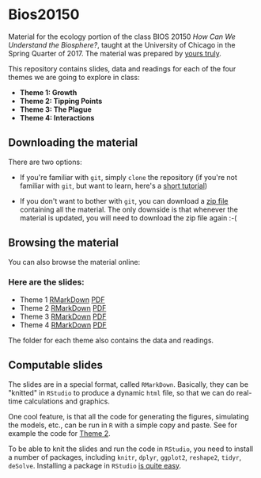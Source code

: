 # Bios20150

Material for the ecology portion of the class BIOS 20150 *How Can We Understand the Biosphere?*, taught at the University of Chicago in the Spring Quarter of 2017. The material was prepared by [yours truly](http://allesinalab.uchicago.edu/?page_id=2).

This repository contains slides, data and readings for each of the four themes we are going to explore in class:

- **Theme 1: Growth**
- **Theme 2: Tipping Points**
- **Theme 3: The Plague**
- **Theme 4: Interactions**

## Downloading the material

There are two options:
- If you're familiar with `git`, simply `clone` the repository 
(if you're not familiar with `git`, but want to learn, here's a [short tutorial](http://goo.gl/H1qfgr)) 

- If you don't want to bother with `git`, you can download a [zip file](https://github.com/StefanoAllesina/Bios20150/archive/master.zip) containing all the material. 
The only downside is that whenever the material is updated, you will need to download the zip file again :-(

## Browsing the material

You can also browse the material online:
### Here are the slides: 
- Theme 1 [RMarkDown](https://github.com/StefanoAllesina/Bios20150/blob/master/theme_1/theme_1.Rmd) [PDF](https://github.com/StefanoAllesina/Bios20150/blob/master/theme_1/theme_1.pdf)
- Theme 2 [RMarkDown](https://github.com/StefanoAllesina/Bios20150/blob/master/theme_2/theme_2.Rmd) [PDF](https://github.com/StefanoAllesina/Bios20150/blob/master/theme_2/theme_2.pdf)
- Theme 3 [RMarkDown](https://github.com/StefanoAllesina/Bios20150/blob/master/theme_3/theme_3.Rmd) [PDF](https://github.com/StefanoAllesina/Bios20150/blob/master/theme_3/theme_3.pdf)
- Theme 4 [RMarkDown](https://github.com/StefanoAllesina/Bios20150/blob/master/theme_4/theme_4.Rmd) [PDF](https://github.com/StefanoAllesina/Bios20150/blob/master/theme_4/theme_4.pdf)

The folder for each theme also contains the data and readings.

## Computable slides

The slides are in a special format, called `RMarkDown`. Basically, they can be "knitted" in `RStudio` to produce a dynamic `html` file, so that we can do real-time calculations and graphics. 

One cool feature, is that all the code for generating the figures, simulating the models, etc., can be run in `R` with a simple copy and paste. See for example the code for [Theme 2](https://github.com/StefanoAllesina/Bios20150/blob/master/theme_2/theme_2.Rmd).

To be able to knit the slides and run the code in `RStudio`, you need to install a number of packages, including `knitr`, `dplyr`, `ggplot2`, `reshape2`, `tidyr`, `deSolve`. Installing a package in `RStudio` [is quite easy](https://www.youtube.com/watch?v=u1r5XTqrCTQ).
